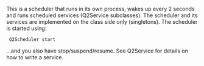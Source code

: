 This is a scheduler that runs in its own process, wakes up every 2 seconds and runs scheduled services (Q2Service subclasses).
The scheduler and its services are implemented on the class side only (singletons). The scheduler is started using:

	 Q2Scheduler start

...and you also have stop/suspend/resume. See Q2Service for details on how to write a service.
